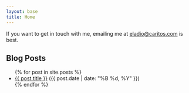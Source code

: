 ```yaml
---
layout: base 
title: Home 
---
```

If you want to get in touch with me, emailing me at eladio@caritos.com is best.

## Blog Posts

<ul>
  {% for post in site.posts %}
    <li>
      <a href="{{ post.url }}">{{ post.title }}</a>
      <span class="post-date">({{ post.date | date: "%B %d, %Y" }})</span>
    </li>
  {% endfor %}
</ul>

